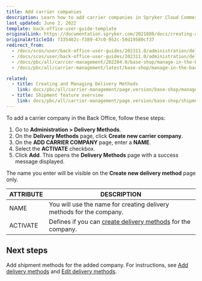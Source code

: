 ```yaml
---
title: Add carrier companies
description: Learn how to add carrier companies in Spryker Cloud Commerce OS Back Office to efficiently manage shipping operations and enhance your carrier management workflow.
last_updated: June 2, 2022
template: back-office-user-guide-template
originalLink: https://documentation.spryker.com/2021080/docs/creating-a-carrier-company
originalArticleId: 7335402c-f389-47c0-952c-59d19580cf37
redirect_from:
  - /docs/scos/user/back-office-user-guides/202311.0/administration/delivery-methods/add-carrier-companies.html
  - /docs/scos/user/back-office-user-guides/202311.0/administration/delivery-methods/creating-carrier-companies.html
  - /docs/pbc/all/carrier-management/202204.0/base-shop/manage-in-the-back-office/add-carrier-companies.html
  - /docs/pbc/all/carrier-management/latest/base-shop/manage-in-the-back-office/add-carrier-companies.html

related:
  - title: Creating and Managing Delivery Methods
    link: docs/pbc/all/carrier-management/page.version/base-shop/manage-in-the-back-office/add-delivery-methods.html
  - title: Shipment feature overview
    link: docs/pbc/all/carrier-management/page.version/base-shop/shipment-feature-overview.html
---
```


To add a carrier company in the Back Office, follow these steps:

1. Go to **Administration&nbsp;<span aria-label="and then">></span> Delivery Methods**.
2. On the **Delivery Methods** page, click **Create new carrier company**.
3. On the **ADD CARRIER COMPANY** page, enter a **NAME**.
4. Select the **ACTIVATE** checkbox.
5. Click **Add**.
    This opens the **Delivery Methods** page with a success message displayed.

 The name you enter will be visible on the **Create new delivery method** page only.

| ATTRIBUTE |DESCRIPTION|
| --- | --- |
| NAME | You will use the name for creating delivery methods for the company. |
| ACTIVATE | Defines if you can [create delivery methods](/docs/pbc/all/carrier-management/{{page.version}}/base-shop/manage-in-the-back-office/add-carrier-companies.html) for the company. |

## Next steps

Add shipment methods for the added company. For instructions, see [Add delivery methods](/docs/pbc/all/carrier-management/{{page.version}}/base-shop/manage-in-the-back-office/add-delivery-methods.html) and [Edit delivery methods](/docs/pbc/all/carrier-management/{{page.version}}/base-shop/manage-in-the-back-office/edit-delivery-methods.html).
